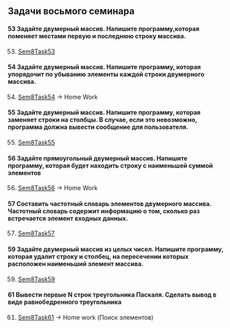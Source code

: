 ## Задачи восьмого семинара

#### 53 Задайте двумерный массив. Напишите программу,которая поменяет местами первую и последнюю строку массива.
53. [Sem8Task53](/Lessons_C_sharp/seminars/008/Sem8Task53/Program.cs)

#### 54 Задайте двумерный массив. Напишите программу, которая упорядочит по убыванию элементы каждой строки двумерного массива.
54. [Sem8Task54](/Lessons_C_sharp/seminars/008/Sem8Task54/Program.cs) -> Home Work

#### 55 Задайте двумерный массив. Напишите программу, которая заменяет строки на столбцы. В случае, если это невозможно, программа должна вывести сообщение для пользователя.
55. [Sem8Task55](/Lessons_C_sharp/seminars/008/Sem7Task55/Program.cs)

#### 56 Задайте прямоугольный двумерный массив. Напишите программу, которая будет находить строку с наименьшей суммой элементов
56. [Sem8Task56](/Lessons_C_sharp/seminars/008/Sem7Task56/Program.cs) -> Home Work

#### 57 Составить частотный словарь элементов двумерного массива. Частотный словарь содержит информацию о том, сколько раз встречается элемент входных данных.
57. [Sem8Task57](/Lessons_C_sharp/seminars/008/Sem8Task57/Program.cs) 

#### 59 Задайте двумерный массив из целых чисел. Напишите программу, которая удалит строку и столбец, на пересечении которых расположен наименьший элемент массива.
59. [Sem8Task59](/Lessons_C_sharp/seminars/008/Sem8Task59/Program.cs)

#### 61 Вывести первые N строк треугольника Паскаля. Сделать вывод в виде равнобедренного треугольника
61. [Sem8Task61](/Lessons_C_sharp/seminars/008/Sem8Task61/Program.cs) -> Home work (Поиск элементов)

